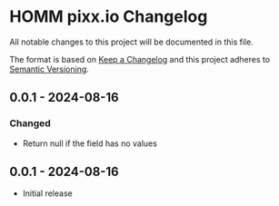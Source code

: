 # HOMM pixx.io Changelog

All notable changes to this project will be documented in this file.

The format is based on [Keep a Changelog](http://keepachangelog.com/) and this project adheres
to [Semantic Versioning](http://semver.org/).

## 0.0.1 - 2024-08-16

### Changed

- Return null if the field has no values

## 0.0.1 - 2024-08-16

- Initial release
